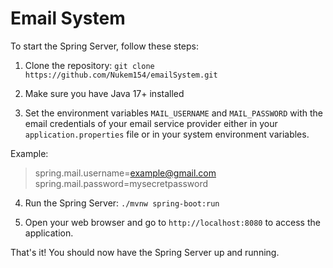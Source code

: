 # Email System

To start the Spring Server, follow these steps:

1. Clone the repository: `git clone https://github.com/Nukem154/emailSystem.git`

2. Make sure you have Java 17+ installed

3. Set the environment variables `MAIL_USERNAME` and `MAIL_PASSWORD` with the email credentials of your email service provider either in your `application.properties` file or in your system environment variables.

Example:
> spring.mail.username=example@gmail.com<br/>
> spring.mail.password=mysecretpassword

4. Run the Spring Server: `./mvnw spring-boot:run`

5. Open your web browser and go to `http://localhost:8080` to access the application.

That's it! You should now have the Spring Server up and running.
